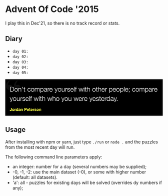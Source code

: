 # Advent Of Code '2015

I play this in Dec'21, so there is no track record or stats.

## Diary

* `day 01:`
* `day 02:`
* `day 03:`
* `day 04:`
* `day 05:`

![](quote.png)

## Usage
After installing with npm or yarn, just type `./run` or `node .` and the puzzles from the most recent
day will run.

The following command line parameters apply:
* an integer: number for a day (several numbers may be supplied);
* -0, -1, -2: use the main dataset (-0), or some with higher number (default: all datasets).
* 'a': all - puzzles for existing days will be solved (overrides dy numbers if any);
